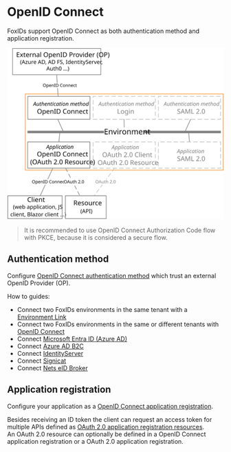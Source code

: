﻿# OpenID Connect

FoxIDs support OpenID Connect as both authentication method and application registration.

![FoxIDs OpenID Connect](images/connections-oidc.svg)

> It is recommended to use OpenID Connect Authorization Code flow with PKCE, because it is considered a secure flow.

## Authentication method

Configure [OpenID Connect authentication method](auth-method-oidc.md) which trust an external OpenID Provider (OP).

How to guides:

- Connect two FoxIDs environments in the same tenant with a [Environment Link](howto-environmentlink-foxids.md)
- Connect two FoxIDs environments in the same or different tenants with [OpenID Connect](howto-oidc-foxids.md)
- Connect [Microsoft Entra ID (Azure AD)](auth-method-howto-oidc-azure-ad.md) 
- Connect [Azure AD B2C](auth-method-howto-oidc-azure-ad-b2c.md) 
- Connect [IdentityServer](auth-method-howto-oidc-identityserver.md)
- Connect [Signicat](auth-method-howto-oidc-signicat.md)
- Connect [Nets eID Broker](auth-method-howto-oidc-nets-eid-broker.md)

## Application registration

Configure your application as a [OpenID Connect application registration](app-reg-oidc.md).

Besides receiving an ID token the client can request an access token for multiple APIs defined as [OAuth 2.0 application registration resources](app-reg-oauth-2.0.md#oauth-20-resource).  
An OAuth 2.0 resource can optionally be defined in a OpenID Connect application registration or a OAuth 2.0 application registration.

